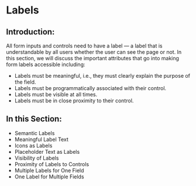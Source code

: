 # Labels

## Introduction:

All form inputs and controls need to have a label — a label that is understandable by all users whether the user can see the page or not. In this section, we will discuss the important attributes that go into making form labels accessible including:

- Labels must be meaningful, i.e., they must clearly explain the purpose of the field.
- Labels must be programmatically associated with their control.
- Labels must be visible at all times.
- Labels must be in close proximity to their control.

## In this Section:

- Semantic Labels
- Meaningful Label Text
- Icons as Labels
- Placeholder Text as Labels
- Visibility of Labels
- Proximity of Labels to Controls
- Multiple Labels for One Field
- One Label for Multiple Fields